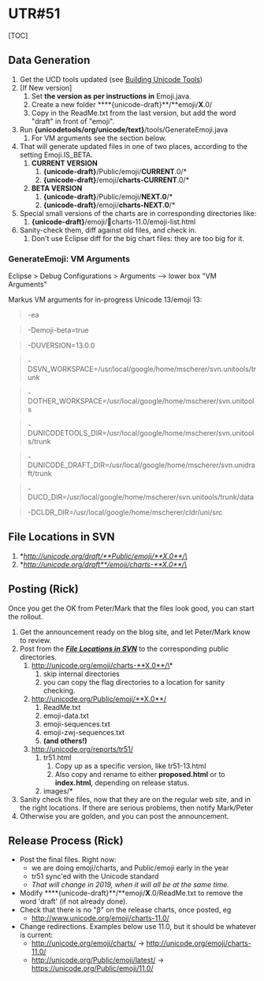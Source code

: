 # UTR#51

[TOC]

## Data Generation

1.  Get the UCD tools updated (see [Building Unicode Tools](../home/index.md))
2.  \[If New version\]
    1.  Set **the version as per instructions in** Emoji.java.
    2.  Create a new folder ****{unicode-draft}**/**emoji/**X**.0/
    3.  Copy in the ReadMe.txt from the last version, but add the word "draft"
        in front of "emoji".
3.  Run **{unicodetools/org/unicode/text}**/tools/GenerateEmoji.java
    1.  For VM arguments see the section below.
4.  That will generate updated files in one of two places, according to the
    setting Emoji.IS_BETA.
    1.  **CURRENT VERSION**
        1.  **{unicode-draft}**/Public/emoji/**CURRENT**.0/\*
        2.  **{unicode-draft}**/emoji/**charts-CURRENT**.0/\*
    2.  **BETA VERSION**
        1.  **{unicode-draft}**/Public/emoji/**NEXT.0**/\*
        2.  **{unicode-draft}**/emoji/**charts-NEXT.0**/\*
5.  Special small versions of the charts are in corresponding directories like:
    1.  **{unicode-draft}**/emoji/🏴charts-11.0/emoji-list.html
6.  Sanity-check them, diff against old files, and check in.
    1.  Don't use Eclipse diff for the big chart files: they are too big for it.

### GenerateEmoji: VM Arguments

Eclipse > Debug Configurations > Arguments --> lower box "VM Arguments"

Markus VM arguments for in-progress Unicode 13/emoji 13:

> -ea

> -Demoji-beta=true

> -DUVERSION=13.0.0

> -DSVN_WORKSPACE=/usr/local/google/home/mscherer/svn.unitools/trunk

> -DOTHER_WORKSPACE=/usr/local/google/home/mscherer/svn.unitools

> -DUNICODETOOLS_DIR=/usr/local/google/home/mscherer/svn.unitools/trunk

> -DUNICODE_DRAFT_DIR=/usr/local/google/home/mscherer/svn.unidraft/trunk

> -DUCD_DIR=/usr/local/google/home/mscherer/svn.unitools/trunk/data

> -DCLDR_DIR=/usr/local/google/home/mscherer/cldr/uni/src

## File Locations in SVN

1.  **http://unicode.org/draft/**Public/emoji/**X.0**/\*
2.  **http://unicode.org/draft**/emoji/charts-**X.0**/\*

## Posting (Rick)

Once you get the OK from Peter/Mark that the files look good, you can start the
rollout.

1.  Get the announcement ready on the blog site, and let Peter/Mark know to
    review.
2.  Post from the ***[File Locations in SVN](index.md)*** to the corresponding
    public directories.
    1.  http://unicode.org/emoji/charts-**X.0**/\*
        1.  skip internal directories
        2.  you can copy the flag directories to a location for sanity checking.
    2.  http://unicode.org/Public/emoji/**X.0**/
        1.  ReadMe.txt
        2.  emoji-data.txt
        3.  emoji-sequences.txt
        4.  emoji-zwj-sequences.txt
        5.  **(and others!)**
    3.  http://unicode.org/reports/tr51/
        1.  tr51.html
            1.  Copy up as a specific version, like tr51-13.html
            2.  Also copy and rename to either **proposed.html** or to
                **index.html**, depending on release status.
        2.  images/\*
3.  Sanity check the files, now that they are on the regular web site, and in
    the right locations. If there are serious problems, then notify Mark/Peter
4.  Otherwise you are golden, and you can post the announcement.

## Release Process (Rick)

*   Post the final files. Right now:
    *   we are doing emoji/charts, and Public/emoji early in the year
    *   tr51 sync'ed with the Unicode standard
    *   *That will change in 2019, when it will all be at the same time.*
*   Modify ****{unicode-draft}**/**emoji/**X**.0/ReadMe.txt to remove the word
    'draft' (if not already done).
*   Check that there is no "β" on the release charts, once posted, eg
    *   http://www.unicode.org/emoji/charts-11.0/
*   Change redirections. Examples below use 11.0, but it should be whatever is
    current:
    *   http://unicode.org/emoji/charts/ → http://unicode.org/emoji/charts-11.0/
    *   http://unicode.org/Public/emoji/latest/ →
        https://unicode.org/Public/emoji/11.0/
